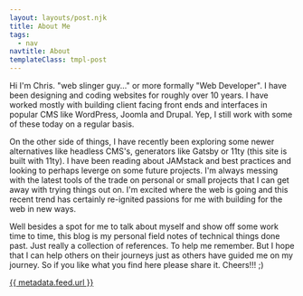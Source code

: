 ```yaml
---
layout: layouts/post.njk
title: About Me
tags:
  - nav
navtitle: About
templateClass: tmpl-post
---
```


Hi I'm Chris. "web slinger guy..." or more formally "Web Developer". I have been designing and coding websites for roughly over 10 years. I have worked mostly with building client facing front ends and interfaces in popular CMS like WordPress, Joomla and Drupal. Yep, I still work with some of these today on a regular basis.

On the other side of things, I have recently been exploring some newer alternatives like headless CMS's, generators like Gatsby or 11ty (this site is built with 11ty). I have been reading about JAMstack and best practices and looking to perhaps leverge on some future projects. I'm always messing with the latest tools of the trade on personal or small projects that I can get away with trying things out on. I'm excited where the web is going and this recent trend has certainly re-ignited passions for me with building for the web in new ways. 

Well besides a spot for me to talk about myself and show off some work time to time, this blog is my personal field notes of technical things done past. Just really a collection of references. To help me remember. But I hope that I can help others on their journeys just as others have guided me on my journey. So if you like what you find here please share it. Cheers!!! ;)

<a href="{{ metadata.feed.url }}">{{ metadata.feed.url }}</a></p>